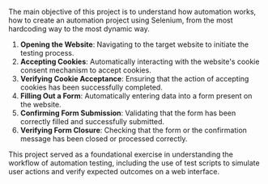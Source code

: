 
The main objective of this project is to understand how automation works, how to create an automation project
using Selenium, from the most hardcoding way to the most dynamic way.

1. **Opening the Website**: Navigating to the target website to initiate the testing process.
2. **Accepting Cookies**: Automatically interacting with the website's cookie consent mechanism to accept cookies.
3. **Verifying Cookie Acceptance**: Ensuring that the action of accepting cookies has been successfully completed.
4. **Filling Out a Form**: Automatically entering data into a form present on the website.
5. **Confirming Form Submission**: Validating that the form has been correctly filled and successfully submitted.
6. **Verifying Form Closure**: Checking that the form or the confirmation message has been closed or processed correctly.

This project served as a foundational exercise in understanding the workflow of automation testing, including the use 
of test scripts to simulate user actions and verify expected outcomes on a web interface.
